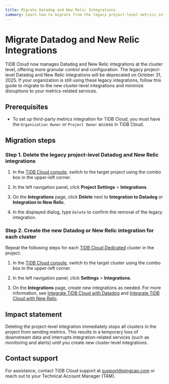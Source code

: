 ```yaml
---
title: Migrate Datadog and New Relic Integrations
summary: Learn how to migrate from the legacy project-level metrics integration to the new cluster-level integration for Datadog and New Relic.
---
```


# Migrate Datadog and New Relic Integrations

TiDB Cloud now manages Datadog and New Relic integrations at the cluster level, offering more granular control and configuration. The legacy project-level Datadog and New Relic integrations will be deprecated on October 31, 2025. If your organization is still using these legacy integrations, follow this guide to migrate to the new cluster-level integrations and minimize disruptions to your metrics-related services.

## Prerequisites

- To set up third-party metrics integration for TiDB Cloud, you must have the `Organization Owner` or `Project Owner` access in TiDB Cloud.

## Migration steps

### Step 1. Delete the legacy project-level Datadog and New Relic integrations 

1. In the [TiDB Cloud console](https://tidbcloud.com/), switch to the target project using the combo box in the upper-left corner.

2. In the left navigation panel, click **Project Settings** > **Integrations**.

3. On the **Integrations** page, click **Delete** next to **Integration to Datadog** or **Integration to New Relic**.

4. In the displayed dialog, type `Delete` to confirm the removal of the legacy integration.

### Step 2. Create the new Datadog or New Relic integration for each cluster

Repeat the following steps for each [TiDB Cloud Dedicated](/tidb-cloud/select-cluster-tier.md#tidb-cloud-dedicated) cluster in the project.

1. In the [TiDB Cloud console](https://tidbcloud.com/), switch to the target cluster using the combo box in the upper-left corner.

2. In the left navigation panel, click **Settings** > **Integrations**.

3. On the **Integrations** page, create new integrations as needed. For more information, see [Integrate TiDB Cloud with Datadog](/tidb-cloud/monitor-datadog-integration.md) and [Integrate TiDB Cloud with New Relic](/tidb-cloud/monitor-new-relic-integration.md).

## Impact statement

Deleting the project-level integration immediately stops all clusters in the project from sending metrics. This results in a temporary loss of downstream data and interrupts integration-related services (such as monitoring and alerts) until you create new cluster-level integrations.

## Contact support

For assistance, contact TiDB Cloud support at <a href="mailto:support@pingcap.com">support@pingcap.com</a> or reach out to your Technical Account Manager (TAM).
